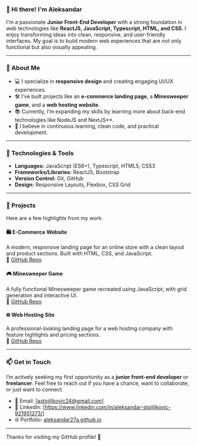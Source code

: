 ### 👋 Hi there! I'm Aleksandar

I'm a passionate **Junior Front-End Developer** with a strong foundation in web technologies like **ReactJS, JavaScript, Typescript, HTML, and CSS**. I enjoy transforming ideas into clean, responsive, and user-friendly interfaces. My goal is to build modern web experiences that are not only functional but also visually appealing.

---

### 🚀 About Me
- 💻 I specialize in **responsive design** and creating engaging UI/UX experiences.
- 🛠️ I’ve built projects like an **e-commerce landing page**, a **Minesweeper game**, and a **web hosting website**.
- 📚 Currently, I’m expanding my skills by learning more about back-end technologies like NodeJS and NextJS**.
- 🌱 I believe in continuous learning, clean code, and practical development.

---

### 🔧 Technologies & Tools
- **Languages:** JavaScript (ES6+), Typescript, HTML5, CSS3
- **Frameworks/Libraries:** ReactJS, Bootstrap
- **Version Control:** Git, GitHub
- **Design:** Responsive Layouts, Flexbox, CSS Grid

---

### 💼 Projects
Here are a few highlights from my work:

#### 🛍️ E-Commerce Website
A modern, responsive landing page for an online store with a clean layout and product sections. Built with HTML, CSS, and JavaScript.  
 📂 [GitHub Repo](https://github.com/Aleksandar27a/aleksandar27a.github.io/tree/main/E-Commerce)

#### 🎮 Minesweeper Game
A fully functional Minesweeper game recreated using JavaScript, with grid generation and interactive UI.  
 📂 [GitHub Repo](https://github.com/Aleksandar27a/aleksandar27a.github.io/tree/main/MineSweeper)

#### 🌐 Web Hosting Site
A professional-looking landing page for a web hosting company with feature highlights and pricing sections.  
 📂 [GitHub Repo](https://github.com/Aleksandar27a/aleksandar27a.github.io/tree/main/web-hosting-site)

---

### 📫 Get in Touch
I’m actively seeking my first opportunity as a **junior front-end developer** or **freelancer**. Feel free to reach out if you have a chance, want to collaborate, or just want to connect.

- 📧 Email: [astojiljkovic24@gmail.com]  
- 💼 LinkedIn: [https://www.linkedin.com/in/aleksandar-stojiljkovic-921951273/] 
- 🌐 Portfolio: [aleksandar27a.github.io](https://aleksandar27a.github.io)

---

Thanks for visiting my GitHub profile! 🚀
